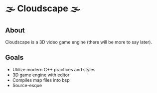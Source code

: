 # 🌫️ Cloudscape 🌫️
## About
Cloudscape is a 3D video game engine (there will be more to say later).
## Goals
* Utilize modern C++ practices and styles
* 3D game engine with editor
* Compiles map files into bsp
* Source-esque
